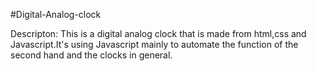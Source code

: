 #Digital-Analog-clock

Descripton:
This is a digital analog clock that is made from html,css and Javascript.It's using Javascript mainly to automate the function of the second hand and the clocks in general.
